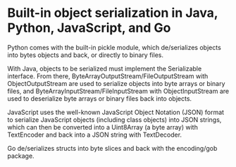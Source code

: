 # Built-in object serialization in Java, Python, JavaScript, and Go

Python comes with the built-in pickle module, which de/serializes objects into bytes objects and back, or directly to binary files.

With Java, objects to be serialized must implement the Serializable interface. From there, ByteArrayOutputStream/FileOutputStream with ObjectOutputStream are used to serialize objects into byte arrays or binary files, and ByteArrayInputStream/FileInputStream with ObjectInputStream are used to deserialize byte arrays or binary files back into objects.

JavaScript uses the well-known JavaScript Object Notation (JSON) format to serialize JavaScript objects (including class objects) into JSON strings, which can then be converted into a Uint8Array (a byte array) with TextEncoder and back into a JSON string with TextDecoder.

Go de/serializes structs into byte slices and back with the encoding/gob package.
